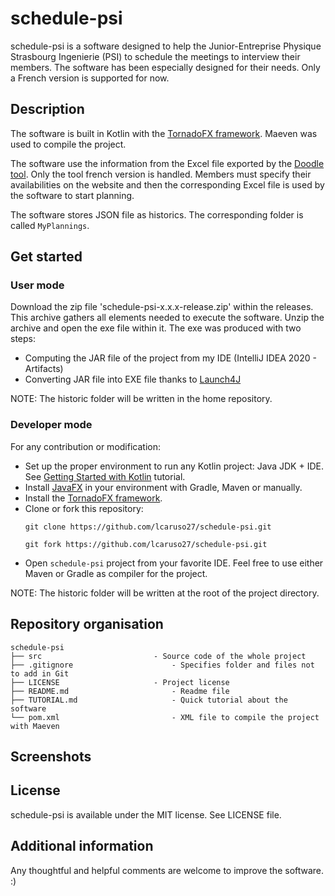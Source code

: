 # schedule-psi

schedule-psi is a software designed to help the Junior-Entreprise Physique Strasbourg Ingenierie (PSI) to schedule the meetings 
to interview their members. The software has been especially designed for their needs. Only a French version is supported for now.

## Description

The software is built in Kotlin with the [TornadoFX framework](https://github.com/edvin/tornadofx). Maeven was used to compile the project.

The software use the information from the Excel file exported by the [Doodle tool](https://doodle.com/). Only the tool french version is handled.
Members must specify their availabilities on the website and then the corresponding Excel file is used by the software to start planning.

The software stores JSON file as historics. The corresponding folder is called `MyPlannings`.

## Get started

### User mode

Download the zip file 'schedule-psi-x.x.x-release.zip' within the releases. This archive gathers all elements needed to execute the software. Unzip the archive
and open the exe file within it. The exe was produced with two steps:
* Computing the JAR file of the project from my IDE (IntelliJ IDEA 2020 - Artifacts)
* Converting JAR file into EXE file thanks to [Launch4J](http://launch4j.sourceforge.net/)

NOTE: The historic folder will be written in the home repository.

### Developer mode

For any contribution or modification:
* Set up the proper environment to run any Kotlin project: Java JDK + IDE. See [Getting Started with Kotlin](https://kotlinlang.org/docs/tutorials/getting-started.html) tutorial.
* Install [JavaFX](https://openjfx.io/openjfx-docs/#maven) in your environment with Gradle, Maven or manually.
* Install the [TornadoFX framework](https://github.com/edvin/tornadofx).
* Clone or fork this repository:
	```
	git clone https://github.com/lcaruso27/schedule-psi.git

	git fork https://github.com/lcaruso27/schedule-psi.git
	```
* Open `schedule-psi` project from your favorite IDE. Feel free to use either Maven or Gradle as compiler for the project.

NOTE: The historic folder will be written at the root of the project directory.

## Repository organisation
````
schedule-psi
├── src 						- Source code of the whole project
├── .gitignore						- Specifies folder and files not to add in Git
├── LICENSE						- Project license
├── README.md						- Readme file
├── TUTORIAL.md						- Quick tutorial about the software
└── pom.xml 						- XML file to compile the project with Maeven
````

## Screenshots

## License

schedule-psi is available under the MIT license. See LICENSE file.

## Additional information

Any thoughtful and helpful comments are welcome to improve the software. :)
